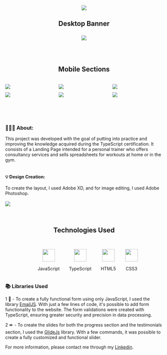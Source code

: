 <h1 align="center">
  <img src="https://user-images.githubusercontent.com/90631825/222297931-fd7b2bfe-62b7-4148-a392-5d0b3327bf28.svg">
</h1>



<div>
  <h2 align="center">
    <span>Desktop Banner</span><br><br>
    <img src="https://user-images.githubusercontent.com/90631825/222298547-9a7a10a3-2256-4b79-8410-e8fb549139c7.png">
  </h2>
</div>
<br><br>

<div>
<h2 align="center">Mobile Sections</h2><br>
  <div style="display:grid; grid-template-columns:repeat(3, 1fr); gap: 10px">
      <img src="https://user-images.githubusercontent.com/90631825/222298765-b3504440-d72a-4517-9268-07e3f2674117.png"/>
      <img src="https://user-images.githubusercontent.com/90631825/222300045-20453e00-2866-4a6c-bee9-350e8249a3ef.png"/>
      <img src="https://user-images.githubusercontent.com/90631825/222300794-e58d8de6-77fa-4027-b1f2-93b6da24f862.png"/>
      <img src="https://user-images.githubusercontent.com/90631825/222301789-90c8a45a-f170-41b5-8d07-a9c2554c3007.png"/>
      <img src="https://user-images.githubusercontent.com/90631825/222302858-90a93f50-6949-4ded-8555-a29398eb303b.png"/>
      <img src="https://user-images.githubusercontent.com/90631825/222303867-e8b4d7cd-0537-4d83-82f8-02b05920763f.png"/>
  </div>
</div>

<br><br><br>


### 🏋🏾‍♂️ About:
This project was developed with the goal of putting into practice and improving the knowledge acquired during the TypeScript certification. It consists of a Landing Page intended for a personal trainer who offers consultancy services and sells spreadsheets for workouts at home or in the gym.<br><br>


#### 💡 Design Creation: 
To create the layout, I used Adobe XD, and for image editing, I used Adobe Photoshop. <br><br>
<img src="https://user-images.githubusercontent.com/90631825/222321822-fa863efa-1ec9-4645-b165-d3db4a6163c6.png"/>
<br><br><br>


<div align="center">
  <h2>Technologies Used</h2><br>
  <ul  style="list-style:none; display:flex; align-items:center; justify-content:center; gap:30px">
    <li>
      <img width="40" height="40" src="https://cdn.jsdelivr.net/gh/devicons/devicon/icons/javascript/javascript-original.svg" />
      <p>JavaScript</p>
    </li>
    <li>
      <img width="40" height="40" src="https://cdn.jsdelivr.net/gh/devicons/devicon/icons/typescript/typescript-original.svg" />          
      <p>TypeScript</p>
    </li>
    <li>
      <img width="40" height="40" src="https://cdn.jsdelivr.net/gh/devicons/devicon/icons/html5/html5-original.svg" />
      <p>HTML5</p>
    </li>
    <li>
      <img width="40" height="40" src="https://cdn.jsdelivr.net/gh/devicons/devicon/icons/css3/css3-original.svg" />  
      <p>CSS3</p>
    </li>
  </ul>
</div>



### 📚 Libraries Used
1 📩 - To create a fully functional form using only JavaScript, I used the library <a href="https://www.emailjs.com/">EmailJS</a>. With just a few lines of code, it's possible to add form functionality to the website. The form validations were created with TypeScript, ensuring greater security and precision in data processing.

2 ⏩ - To create the slides for both the progress section and the testimonials section, I used the <a href="https://glidejs.com/">GlideJs</a> library. With a few commands, it was possible to create a fully customized and functional slider.



For more information, please contact me through my <a href="https://www.linkedin.com/in/guilherme-jesus-sales-792157209/">Linkedin</a>.

